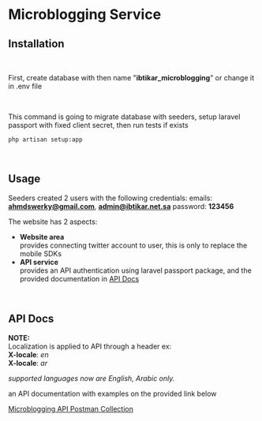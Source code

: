 # Microblogging Service

## Installation

<br/>

First, create database with then name "**ibtikar_microblogging**" or change it in .env file

<br/>

This command is going to migrate database with seeders, setup laravel passport with fixed client secret, then run tests if exists

```
php artisan setup:app
```

<br/>

## Usage

Seeders created 2 users with the following credentials:
emails: **ahmdswerky@gmail.com**, **admin@ibtikar.net.sa**
password: **123456**

The website has 2 aspects:

- **Website area**
  <br />
  provides connecting twitter account to user, this is only to replace the mobile SDKs
- **API service**
  <br />
  provides an API authentication using laravel passport package, and the provided documentation in [API Docs](#api-docs)

<br/>

## API Docs

**NOTE:**
<br/>
Localization is applied to API through a header ex:
<br/>
**X-locale**: *en*
<br/>
**X-locale**: *ar*

*supported languages now are English, Arabic only.*

an API documentation with examples on the provided link below

[Microblogging API Postman Collection](https://documenter.getpostman.com/view/5216161/T1LV8PVB?version=latest)
